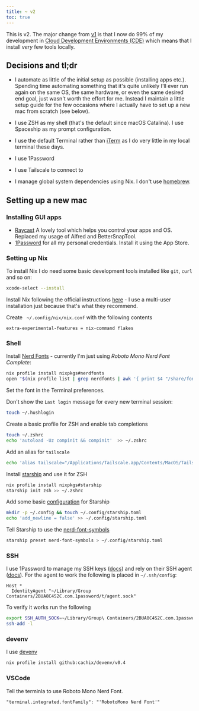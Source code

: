 ```yaml
---
title: ~ v2
toc: true
---
```


This is v2. The major change from [v1](/v1) is that I now do 99% of my development in [Cloud Development Environments (CDE)](https://www.gitpod.io/cde) which means that I install _very_ few tools locally.

## Decisions and tl;dr

- I automate as little of the initial setup as possible (installing apps etc.). Spending time automating something that it's quite unlikely I'll ever run again on the same OS, the same hardware, or even the same desired end goal, just wasn't worth the effort for me. Instead I maintain a little setup guide for the few occasions where I actually have to set up a new mac from scratch (see below).

- I use ZSH as my shell (that's the default since macOS Catalina). I use Spaceship as my prompt configuration.

- I use the default Terminal rather than [iTerm](https://iterm2.com) as I do very little in my local terminal these days.

- I use 1Password

- I use Tailscale to connect to

- I manage global system dependencies using Nix. I don't use [homebrew](https://brew.sh).

## Setting up a new mac

### Installing GUI apps

- [Raycast](https://raycast.com/) A lovely tool which helps you control your apps and OS. Replaced my usage of Alfred and BetterSnapTool.
- [1Password](https://1password.com) for all my personal credentials. Install it using the App Store.

### Setting up Nix

To install Nix I do need some basic development tools installed like `git`, `curl` and so on:

```sh
xcode-select --install
```

Install Nix following the official instructions [here](https://nixos.org/download.html) - I use a multi-user installation just because that's what they recommend.

Create ` ~/.config/nix/nix.conf` with the following contents

```
extra-experimental-features = nix-command flakes
```

### Shell

Install [Nerd Fonts](https://www.nerdfonts.com/) - currently I'm just using _Roboto Mono Nerd Font Complete_:

```sh
nix profile install nixpkgs#nerdfonts
open "$(nix profile list | grep nerdfonts | awk '{ print $4 "/share/fonts/truetype/NerdFonts/Roboto Mono Nerd Font Complete.ttf" }')"
```

Set the font in the Terminal preferences.

Don't show the `Last login` message for every new terminal session:

```sh
touch ~/.hushlogin
```

Create a basic profile for ZSH and enable tab completions

```sh
touch ~/.zshrc
echo 'autoload -Uz compinit && compinit'  >> ~/.zshrc
```

Add an alias for `tailscale`

```sh
echo 'alias tailscale="/Applications/Tailscale.app/Contents/MacOS/Tailscale"' >> ~/.zshrc
```

Install [starship](http://starship.rs) and use it for ZSH

```sh
nix profile install nixpkgs#starship
starship init zsh >> ~/.zshrc
```

Add some basic [configuration](https://starship.rs/config) for Starship

```sh
mkdir -p ~/.config && touch ~/.config/starship.toml
echo 'add_newline = false' >> ~/.config/starship.toml
```

Tell Starship to use the [nerd-font-symbols](https://starship.rs/presets/nerd-font.html)

```sh
starship preset nerd-font-symbols > ~/.config/starship.toml
```

### SSH

I use 1Password to manage my SSH keys ([docs](https://developer.1password.com/docs/ssh)) and rely on their SSH agent ([docs](https://developer.1password.com/docs/ssh/agent)). For the agent to work the following is placed in `~/.ssh/config`:

```
Host *
  IdentityAgent "~/Library/Group Containers/2BUA8C4S2C.com.1password/t/agent.sock"
```

To verify it works run the following

```sh
export SSH_AUTH_SOCK=~/Library/Group\ Containers/2BUA8C4S2C.com.1password/t/agent.sock
ssh-add -l
```

### devenv

I use [devenv](https://devenv.sh/)

```sh
nix profile install github:cachix/devenv/v0.4
```

### VSCode

Tell the terminla to use Roboto Mono Nerd Font.

```
"terminal.integrated.fontFamily": "'RobotoMono Nerd Font'"
```
